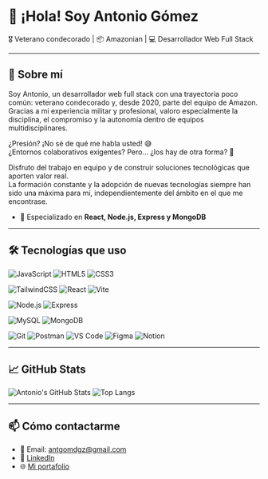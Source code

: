 # 👋 ¡Hola! Soy Antonio Gómez 

🎖️ Veterano condecorado | 📦 Amazonian | 💻 Desarrollador Web Full Stack  

---

## 🚀 Sobre mí

Soy Antonio, un desarrollador web full stack con una trayectoria poco común: veterano condecorado y, desde 2020, parte del equipo de Amazon. Gracias a mi experiencia militar y profesional, valoro especialmente la disciplina, el compromiso y la autonomía dentro de equipos multidisciplinares.

¿Presión? ¡No sé de qué me habla usted! 😅  
¿Entornos colaborativos exigentes? Pero… ¿los hay de otra forma? 🤣  

Disfruto del trabajo en equipo y de construir soluciones tecnológicas que aporten valor real.  
La formación constante y la adopción de nuevas tecnologías siempre han sido una máxima para mí, independientemente del ámbito en el que me encontrase.

- 🔧 Especializado en **React, Node.js, Express y MongoDB**

---

## 🛠️ Tecnologías que uso

<!-- Lenguajes base -->
![JavaScript](https://img.shields.io/badge/JavaScript-F7DF1E?style=flat-square&logo=javascript&logoColor=black)
![HTML5](https://img.shields.io/badge/HTML5-E34F26?style=flat-square&logo=html5&logoColor=white)
![CSS3](https://img.shields.io/badge/CSS3-1572B6?style=flat-square&logo=css3&logoColor=white)

<!-- Frameworks y librerías -->
![TailwindCSS](https://img.shields.io/badge/Tailwind_CSS-06B6D4?style=flat-square&logo=tailwind-css&logoColor=white)
![React](https://img.shields.io/badge/React-20232A?style=flat-square&logo=react&logoColor=61DAFB)
![Vite](https://img.shields.io/badge/Vite-646CFF?style=flat-square&logo=vite&logoColor=white)

<!-- Backend -->
![Node.js](https://img.shields.io/badge/Node.js-339933?style=flat-square&logo=node.js&logoColor=white)
![Express](https://img.shields.io/badge/Express.js-000000?style=flat-square&logo=express&logoColor=white)

<!-- Bases de datos -->
![MySQL](https://img.shields.io/badge/MySQL-4479A1?style=flat-square&logo=mysql&logoColor=white)
![MongoDB](https://img.shields.io/badge/MongoDB-47A248?style=flat-square&logo=mongodb&logoColor=white)

<!-- Herramientas -->
![Git](https://img.shields.io/badge/Git-F05032?style=flat-square&logo=git&logoColor=white)
![Postman](https://img.shields.io/badge/Postman-FF6C37?style=flat-square&logo=postman&logoColor=white)
![VS Code](https://img.shields.io/badge/VSCode-007ACC?style=flat-square&logo=visual-studio-code&logoColor=white)
![Figma](https://img.shields.io/badge/Figma-F24E1E?style=flat-square&logo=figma&logoColor=white)
![Notion](https://img.shields.io/badge/Notion-000000?style=flat-square&logo=notion&logoColor=white)


---

## 📈 GitHub Stats

![Antonio's GitHub Stats](https://github-readme-stats.vercel.app/api?username=AntGom&show_icons=true&theme=dracula)
![Top Langs](https://github-readme-stats.vercel.app/api/top-langs/?username=AntGom&layout=compact&theme=dracula)

---

## 📫 Cómo contactarme

- 📧 Email: [antgomdgz@gmail.com](mailto:antgomdgz@gmail.com)
- 💼 [LinkedIn](https://www.linkedin.com/in/antonio-g%C3%B3mez-dom%C3%ADnguez/)
- 🌐 [Mi portafolio](https://antgom.github.io/Web-Portfolio/)

